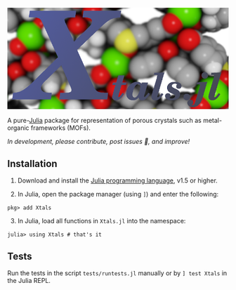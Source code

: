 ![Xtals.jl](assets/xtals_logo.png)

A pure-[Julia](https://julialang.org/) package for representation of porous
crystals such as metal-organic frameworks (MOFs).

*In development, please contribute, post issues 🐛, and improve!*

## Installation

1. Download and install the [Julia programming language](https://julialang.org/),
 v1.5 or higher.

2. In Julia, open the package manager (using `]`) and enter the following:

```
pkg> add Xtals
```

3. In Julia, load all functions in `Xtals.jl` into the namespace:

```
julia> using Xtals # that's it
```

## Tests
Run the tests in the script `tests/runtests.jl` manually or by `] test Xtals` in
the Julia REPL.
